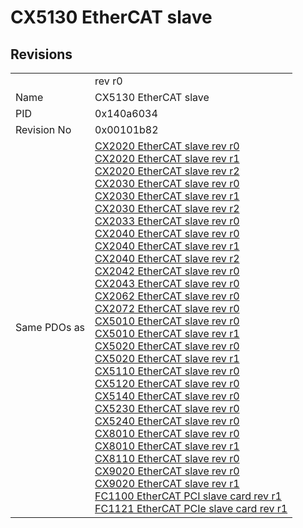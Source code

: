 # CX5130 EtherCAT slave

## Revisions
<table>
<tr>
<td></td>
<td>rev r0</td>
</tr>
<tr>
<td>Name</td>
<td>CX5130 EtherCAT slave</td>
</tr>
<tr>
<td>PID</td>
<td>0x140a6034</td>
</tr>
<tr>
<td>Revision No</td>
<td>0x00101b82</td>
</tr>
<tr>
<td>Same PDOs as</td>
<td><a href="CX2020+EtherCAT+slave.md">CX2020 EtherCAT slave rev r0</a><br/><a href="CX2020+EtherCAT+slave.md">CX2020 EtherCAT slave rev r1</a><br/><a href="CX2020+EtherCAT+slave.md">CX2020 EtherCAT slave rev r2</a><br/><a href="CX2030+EtherCAT+slave.md">CX2030 EtherCAT slave rev r0</a><br/><a href="CX2030+EtherCAT+slave.md">CX2030 EtherCAT slave rev r1</a><br/><a href="CX2030+EtherCAT+slave.md">CX2030 EtherCAT slave rev r2</a><br/><a href="CX2033+EtherCAT+slave.md">CX2033 EtherCAT slave rev r0</a><br/><a href="CX2040+EtherCAT+slave.md">CX2040 EtherCAT slave rev r0</a><br/><a href="CX2040+EtherCAT+slave.md">CX2040 EtherCAT slave rev r1</a><br/><a href="CX2040+EtherCAT+slave.md">CX2040 EtherCAT slave rev r2</a><br/><a href="CX2042+EtherCAT+slave.md">CX2042 EtherCAT slave rev r0</a><br/><a href="CX2043+EtherCAT+slave.md">CX2043 EtherCAT slave rev r0</a><br/><a href="CX2062+EtherCAT+slave.md">CX2062 EtherCAT slave rev r0</a><br/><a href="CX2072+EtherCAT+slave.md">CX2072 EtherCAT slave rev r0</a><br/><a href="CX5010+EtherCAT+slave.md">CX5010 EtherCAT slave rev r0</a><br/><a href="CX5010+EtherCAT+slave.md">CX5010 EtherCAT slave rev r1</a><br/><a href="CX5020+EtherCAT+slave.md">CX5020 EtherCAT slave rev r0</a><br/><a href="CX5020+EtherCAT+slave.md">CX5020 EtherCAT slave rev r1</a><br/><a href="CX5110+EtherCAT+slave.md">CX5110 EtherCAT slave rev r0</a><br/><a href="CX5120+EtherCAT+slave.md">CX5120 EtherCAT slave rev r0</a><br/><a href="CX5140+EtherCAT+slave.md">CX5140 EtherCAT slave rev r0</a><br/><a href="CX5230+EtherCAT+slave.md">CX5230 EtherCAT slave rev r0</a><br/><a href="CX5240+EtherCAT+slave.md">CX5240 EtherCAT slave rev r0</a><br/><a href="CX8010+EtherCAT+slave.md">CX8010 EtherCAT slave rev r0</a><br/><a href="CX8010+EtherCAT+slave.md">CX8010 EtherCAT slave rev r1</a><br/><a href="CX8110+EtherCAT+slave.md">CX8110 EtherCAT slave rev r0</a><br/><a href="CX9020+EtherCAT+slave.md">CX9020 EtherCAT slave rev r0</a><br/><a href="CX9020+EtherCAT+slave.md">CX9020 EtherCAT slave rev r1</a><br/><a href="FC1100+EtherCAT+PCI+slave+card.md">FC1100 EtherCAT PCI slave card rev r1</a><br/><a href="FC1121+EtherCAT+PCIe+slave+card.md">FC1121 EtherCAT PCIe slave card rev r1</a></td>
</tr>
</table>
